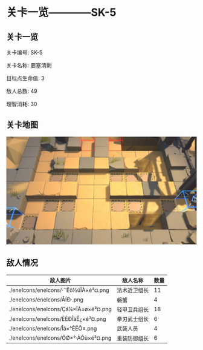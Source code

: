 # 关卡一览————SK-5


## 关卡一览

关卡编号: SK-5

关卡名称: 要塞清剿

目标点生命值: 3

敌人总数: 49

理智消耗: 30


## 关卡地图
![SK-5](./oprMap/SK-5.png)

## 敌人情况

| 敌人图片 | 敌人名称 | 数量  |
|---------|-----|-----|
| ./eneIcons/eneIcons/·¨Êõ½üÎÀ×é³¤.png| 法术近卫组长  |   11  |
| ./eneIcons/eneIcons/ÅÍÐ·.png| 磐蟹  |   4  |
| ./eneIcons/eneIcons/Çá¼×ÎÀ±ø×é³¤.png| 轻甲卫兵组长  |   18  |
| ./eneIcons/eneIcons/È­ÈÐÎäÊ¿×é³¤.png| 拳刃武士组长  |   6  |
| ./eneIcons/eneIcons/Îä×°ÈËÔ±.png| 武装人员  |   4  |
| ./eneIcons/eneIcons/ÖØ×°·ÀÓù×é³¤.png| 重装防御组长  |   6  |
